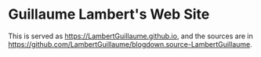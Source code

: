 # Guillaume Lambert's Web Site

This is served as https://LambertGuillaume.github.io, and the sources are in https://github.com/LambertGuillaume/blogdown.source-LambertGuillaume.
